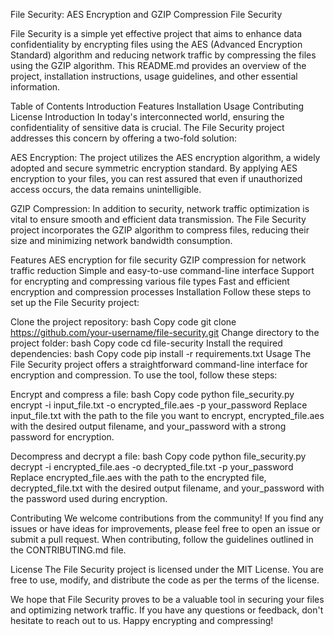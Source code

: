 
File Security: AES Encryption and GZIP Compression
File Security

File Security is a simple yet effective project that aims to enhance data confidentiality by encrypting files using the AES (Advanced Encryption Standard) algorithm and reducing network traffic by compressing the files using the GZIP algorithm. This README.md provides an overview of the project, installation instructions, usage guidelines, and other essential information.

Table of Contents
Introduction
Features
Installation
Usage
Contributing
License
Introduction
In today's interconnected world, ensuring the confidentiality of sensitive data is crucial. The File Security project addresses this concern by offering a two-fold solution:

AES Encryption: The project utilizes the AES encryption algorithm, a widely adopted and secure symmetric encryption standard. By applying AES encryption to your files, you can rest assured that even if unauthorized access occurs, the data remains unintelligible.

GZIP Compression: In addition to security, network traffic optimization is vital to ensure smooth and efficient data transmission. The File Security project incorporates the GZIP algorithm to compress files, reducing their size and minimizing network bandwidth consumption.

Features
AES encryption for file security
GZIP compression for network traffic reduction
Simple and easy-to-use command-line interface
Support for encrypting and compressing various file types
Fast and efficient encryption and compression processes
Installation
Follow these steps to set up the File Security project:

Clone the project repository:
bash
Copy code
git clone https://github.com/your-username/file-security.git
Change directory to the project folder:
bash
Copy code
cd file-security
Install the required dependencies:
bash
Copy code
pip install -r requirements.txt
Usage
The File Security project offers a straightforward command-line interface for encryption and compression. To use the tool, follow these steps:

Encrypt and compress a file:
bash
Copy code
python file_security.py encrypt -i input_file.txt -o encrypted_file.aes -p your_password
Replace input_file.txt with the path to the file you want to encrypt, encrypted_file.aes with the desired output filename, and your_password with a strong password for encryption.

Decompress and decrypt a file:
bash
Copy code
python file_security.py decrypt -i encrypted_file.aes -o decrypted_file.txt -p your_password
Replace encrypted_file.aes with the path to the encrypted file, decrypted_file.txt with the desired output filename, and your_password with the password used during encryption.

Contributing
We welcome contributions from the community! If you find any issues or have ideas for improvements, please feel free to open an issue or submit a pull request. When contributing, follow the guidelines outlined in the CONTRIBUTING.md file.

License
The File Security project is licensed under the MIT License. You are free to use, modify, and distribute the code as per the terms of the license.

We hope that File Security proves to be a valuable tool in securing your files and optimizing network traffic. If you have any questions or feedback, don't hesitate to reach out to us. Happy encrypting and compressing!